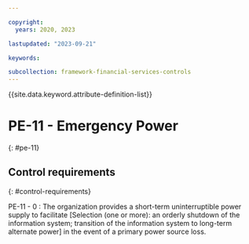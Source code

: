 ```yaml
---

copyright:
  years: 2020, 2023

lastupdated: "2023-09-21"

keywords:

subcollection: framework-financial-services-controls
---
```


{{site.data.keyword.attribute-definition-list}}

               
# PE-11 - Emergency Power
{: #pe-11}

## Control requirements
{: #control-requirements}

PE-11 - 0
    : The organization provides a short-term uninterruptible power supply to facilitate [Selection (one or more): an orderly shutdown of the information system; transition of the information system to long-term alternate power] in the event of a primary power source loss.





